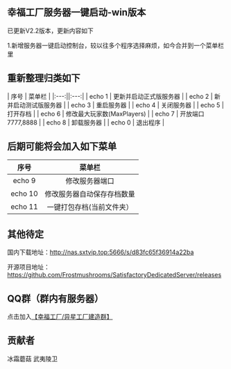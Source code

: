 ## 幸福工厂服务器一键启动-win版本
已更新V2.2版本，更新内容如下

1.新增服务器一键启动控制台，较以往多个程序选择麻烦，如今合并到一个菜单栏里

## 重新整理归类如下
| 序号 | 菜单栏 |
|:---:||:---:|
| echo 1 | 更新并启动正式版服务器 |
| echo 2 | 新并启动测试版服务器 |
| echo 3 | 重启服务器 |
| echo 4 | 关闭服务器 |
| echo 5 | 打开存档 |
| echo 6 | 修改最大玩家数(MaxPlayers) |
| echo 7 | 开放端口7777,8888 |
| echo 8 | 卸载服务器 |
| echo 0 | 退出程序 |

## 后期可能将会加入如下菜单

| 序号 | 菜单栏 |
|:---:|:---:|
| echo 9 | 修改服务器端口 |
| echo 10 | 修改服务器自动保存存档数量 |
| echo 11 | 一键打包存档(当前文件夹） |
## 其他待定

国内下载地址：http://nas.sxtvip.top:5666/s/d83fc65f36914a22ba

开源项目地址：https://github.com/Frostmushrooms/SatisfactoryDedicatedServer/releases

## QQ群（群内有服务器）

点击加入[【幸福工厂/异星工厂建造群】](https://qm.qq.com/q/8fPrHJ44G4)

## 贡献者

冰霜蘑菇 武夷陵卫

